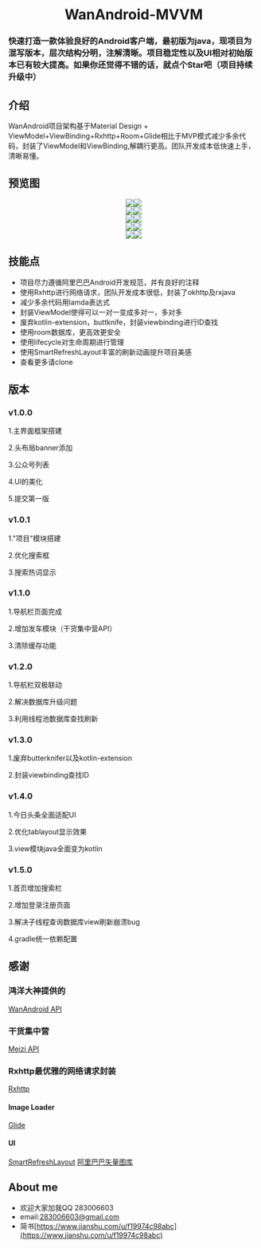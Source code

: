 <h1 align ="center">WanAndroid-MVVM</h1>

### 快速打造一款体验良好的Android客户端，最初版为java，现项目为混写版本，层次结构分明，注解清晰。项目稳定性以及UI相对初始版本已有较大提高。如果你还觉得不错的话，就点个Star吧（项目持续升级中）

## 介绍

WanAndroid项目架构基于Material Design + ViewModel+ViewBinding+Rxhttp+Room+Glide相比于MVP模式减少多余代码，封装了ViewModel和ViewBinding,解耦行更高。团队开发成本低快速上手，清晰易懂。

## 预览图


<div align="center">
<img src="screenshots/QQ图片20210721154545.png"><img src="screenshots/QQ图片20210721154646.png">
</div>

<div align="center">
<img src="screenshots/QQ图片20210721154805.png"><img src="screenshots/QQ图片20210721154829.png">
</div>

<div align="center">
<img src="screenshots/QQ图片20210721155000.png"><img src="screenshots/QQ图片20210721155154.png">
</div>

<div align="center">
<img src="screenshots/QQ图片20210721154226.png"><img src="screenshots/QQ图片20210721154723.png">
</div>

<div align="center">
<img src="screenshots/QQ图片20210721155812.png"><img src="screenshots/QQ图片20210721161450.png">
</div>

## 技能点
- 项目尽力遵循阿里巴巴Android开发规范，并有良好的注释
- 使用Rxhttp进行网络请求，团队开发成本很低，封装了okhttp及rxjava
- 减少多余代码用lamda表达式
- 封装ViewModel使得可以一对一变成多对一，多对多
- 废弃kotlin-extension，buttknife，封装viewbinding进行ID查找
- 使用room数据库，更高效更安全
- 使用lifecycle对生命周期进行管理
- 使用SmartRefreshLayout丰富的刷新动画提升项目美感
- 查看更多请clone


## 版本

### v1.0.0
1.主界面框架搭建

2.头布局banner添加

3.公众号列表

4.UI的美化

5.提交第一版

### v1.0.1
1."项目"模块搭建

2.优化搜索框

3.搜索热词显示

### v1.1.0
1.导航栏页面完成

2.增加发车模块（干货集中营API）

3.清除缓存功能

### v1.2.0
1.导航栏双极联动

2.解决数据库升级问题

3.利用线程池数据库查找刷新

### v1.3.0
1.废弃butterknifer以及kotlin-extension

2.封装viewbinding查找ID

### v1.4.0
1.今日头条全面适配UI

2.优化tablayout显示效果

3.view模块java全面变为kotlin

### v1.5.0
1.首页增加搜索栏

2.增加登录注册页面

3.解决子线程查询数据库view刷新崩溃bug

4.gradle统一依赖配置

## 感谢

### 鸿洋大神提供的

[WanAndroid API](http://www.wanandroid.com/blog/show/2)

### 干货集中营

[Meizi API](https://gank.io/)


### Rxhttp最优雅的网络请求封装

[Rxhttp](https://github.com/liujingxing/rxhttp)

#### Image Loader

[Glide](https://github.com/bumptech/glide)

#### UI

[SmartRefreshLayout](https://github.com/scwang90/SmartRefreshLayout)
[阿里巴巴矢量图库](https://www.iconfont.cn/)

## About me
- 欢迎大家加我QQ 283006603
- email:283006603@gmail.com
- 简书[https://www.jianshu.com/u/f19974c98abc](https://www.jianshu.com/u/f19974c98abc)
